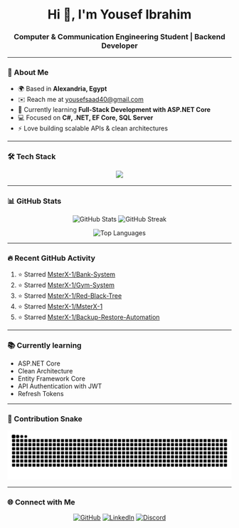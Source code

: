 <h1 align="center">Hi 👋, I'm Yousef Ibrahim</h1>
<h3 align="center">Computer & Communication Engineering Student | Backend Developer</h3>

---

### 🚀 About Me
- 🌍 Based in **Alexandria, Egypt**
- ✉️ Reach me at [yousefsaad40@gmail.com](mailto:yousefsaad40@gmail.com)
- 🧠 Currently learning **Full-Stack Development with ASP.NET Core**
- 💻 Focused on **C#, .NET, EF Core, SQL Server**
- ⚡ Love building scalable APIs & clean architectures

---

### 🛠️ Tech Stack
<p align="center">
  <img src="https://skillicons.dev/icons?i=c,cpp,cs,dotnet,java,python,html,css,js,react,git,mysql,azure,docker&theme=dark" />
</p>

---

### 📊 GitHub Stats
<p align="center">
  <img src="https://github-readme-stats.vercel.app/api?username=MsterX-1&show_icons=true&theme=tokyonight&hide_border=true" alt="GitHub Stats" />
  <img src="https://streak-stats.demolab.com?user=MsterX-1&theme=tokyonight&hide_border=true" alt="GitHub Streak" />
</p>
<p align="center">
  <img src="https://github-readme-stats.vercel.app/api/top-langs/?username=MsterX-1&langs_count=8&layout=compact&theme=tokyonight&hide_border=true" alt="Top Languages" />
</p>

---

### 🔥 Recent GitHub Activity
<!--RECENT_ACTIVITY:start-->
1. ⭐ Starred [MsterX-1/Bank-System](https://github.com/MsterX-1/Bank-System)
2. ⭐ Starred [MsterX-1/Gym-System](https://github.com/MsterX-1/Gym-System)
3. ⭐ Starred [MsterX-1/Red-Black-Tree](https://github.com/MsterX-1/Red-Black-Tree)
4. ⭐ Starred [MsterX-1/MsterX-1](https://github.com/MsterX-1/MsterX-1)
5. ⭐ Starred [MsterX-1/Backup-Restore-Automation](https://github.com/MsterX-1/Backup-Restore-Automation)
<!--RECENT_ACTIVITY:end-->

---

### 📚 Currently learning
<!--LEARNING:START-->
- ASP.NET Core
- Clean Architecture
- Entity Framework Core
- API Authentication with JWT
- Refresh Tokens
<!--LEARNING:END-->

---

### 🐍 Contribution Snake
![GitHub Contribution Snake](https://raw.githubusercontent.com/MsterX-1/MsterX-1/output/snake.svg)

---

### 🌐 Connect with Me
<p align="center">
  <a href="https://github.com/MsterX-1"><img src="https://skillicons.dev/icons?i=github&theme=dark" width="40" alt="GitHub"/></a>
  <a href="https://www.linkedin.com/in/yousef-ibrahim-b4b65a312"><img src="https://skillicons.dev/icons?i=linkedin&theme=dark" width="40" alt="LinkedIn"/></a>
  <a href="https://discord.com/users/538331445509226496"><img src="https://skillicons.dev/icons?i=discord&theme=dark" width="40" alt="Discord"/></a>
</p>
